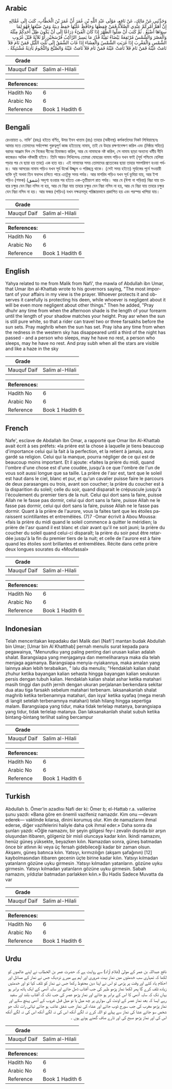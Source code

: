 ## Arabic


<div dir="rtl" lang="ar" style={{fontSize:'larger',backgroundColor:'#f8f9fa',padding:20}}>
وَحَدَّثَنِي عَنْ مَالِكٍ، عَنْ نَافِعٍ، مَوْلَى عَبْدِ اللَّهِ بْنِ عُمَرَ أَنَّ عُمَرَ بْنَ الْخَطَّابِ، كَتَبَ إِلَى عُمَّالِهِ إِنَّ أَهَمَّ أَمْرِكُمْ عِنْدِي الصَّلاَةُ فَمَنْ حَفِظَهَا وَحَافَظَ عَلَيْهَا حَفِظَ دِينَهُ وَمَنْ ضَيَّعَهَا فَهُوَ لِمَا سِوَاهَا أَضْيَعُ ‏.‏ ثُمَّ كَتَبَ أَنْ صَلُّوا الظُّهْرَ إِذَا كَانَ الْفَىْءُ ذِرَاعًا إِلَى أَنْ يَكُونَ ظِلُّ أَحَدِكُمْ مِثْلَهُ وَالْعَصْرَ وَالشَّمْسُ مُرْتَفِعَةٌ بَيْضَاءُ نَقِيَّةٌ قَدْرَ مَا يَسِيرُ الرَّاكِبُ فَرْسَخَيْنِ أَوْ ثَلاَثَةً قَبْلَ غُرُوبِ الشَّمْسِ وَالْمَغْرِبَ إِذَا غَرَبَتِ الشَّمْسُ وَالْعِشَاءَ إِذَا غَابَ الشَّفَقُ إِلَى ثُلُثِ اللَّيْلِ فَمَنْ نَامَ فَلاَ نَامَتْ عَيْنُهُ فَمَنْ نَامَ فَلاَ نَامَتْ عَيْنُهُ فَمَنْ نَامَ فَلاَ نَامَتْ عَيْنُهُ وَالصَّبْحَ وَالنُّجُومُ بَادِيَةٌ مُشْتَبِكَةٌ ‏.‏
</div>
<div style={{backgroundColor:'#f8f9fa',padding:20, marginBottom: 10}}><table> <thead> <tr> <th>Grade</th> <th></th> </tr> </thead> <tbody> <tr><td>Mauquf Daif</td><td>Salim al-Hilali</td></tr></tbody></table><table> <thead> <tr> <th>References:</th> <th></th> </tr> </thead> <tbody><tr><td>Hadith No</td><td>6</td></tr><tr><td>Arabic No</td><td>6</td></tr><tr><td>Reference</td><td>Book 1 Hadith 6</td></tr></tbody></table></div>

## Bengali


<div dir="ltr" lang="bn" style={{fontSize:'larger',backgroundColor:'#f8f9fa',padding:20}}>
রেওয়ায়ত ৬. নাফি’ (রহঃ) হইতে বর্ণিত, উমর ইবন খাত্তাব (রাঃ) তাহার (অধীনস্থ) কর্মকর্তাদের নিকট লিখিয়াছেনঃ আমার মতে তোমাদের সর্বাপেক্ষা গুরুত্বপূর্ণ কাজ হইতেছে নামায, তাই যে উহার রক্ষণাবেক্ষণ করিল এবং (নিষ্ঠার সহিত) বরাবর আঞ্জাম দিল সে নিজের দীনের হিফাজত করিল, আর যে নামাযকে নষ্ট করিল, সে নামায ছাড়া অন্যান্য ধর্মীয় দীনি কাজেরও অধিক নষ্টকারী হইবে। তিনি আরও লিখিলেনঃ তোমরা যোহরের নামায পড়িও যখন ফাই (সূর্য পশ্চিমে হেলিয়া পড়ার পর যে ছায়া হয় তাহা) এক হাত হয়। এই নামাযের সময় তোমাদের প্রত্যেকের ছায়া তাহার সমপরিমাণ হওয়া পর্যন্ত। আর আসরের নামায পড়িও যখন সূর্য উর্ধ্বে উজ্জ্বল ও পরিচ্ছন্ন থাকে। (সেই সময় হইতে) সূর্যাস্তের পূর্বে সওয়ারী ব্যক্তি দুই অথবা তিন ফরসখ চলিতে পারে এতটুকু সময় পর্যন্ত। আর মাগরিব পড়িও যখন সূর্য ডুবিয়া যায়, আর ইশা পড়িও (শফক) (شفق) অদৃশ্য হওয়ার পর হইতে এক-তৃতীয়াংশ রাত পর্যন্ত। আর যে (ঈশা না পড়িয়া) নিদ্রা যায় তাহার চক্ষুর যেন নিদ্রা নসিব না হয়, আর যে নিদ্রা যায় তাহার চক্ষুর যেন নিদ্রা নসিব না হয়, আর যে নিদ্রা যায় তাহার চক্ষুর যেন নিদ্রা নসিব না হয়। আর ফজর (পড়িও) যখন নক্ষত্রসমূহ পরিষ্কারভাবে প্রকাশিত হয় এবং পরস্পর খাপিয়া যায়।
</div>
<div style={{backgroundColor:'#f8f9fa',padding:20, marginBottom: 10}}><table> <thead> <tr> <th>Grade</th> <th></th> </tr> </thead> <tbody> <tr><td>Mauquf Daif</td><td>Salim al-Hilali</td></tr></tbody></table><table> <thead> <tr> <th>References:</th> <th></th> </tr> </thead> <tbody><tr><td>Hadith No</td><td>6</td></tr><tr><td>Arabic No</td><td>6</td></tr><tr><td>Reference</td><td>Book 1 Hadith 6</td></tr></tbody></table></div>

## English


<div dir="ltr" lang="en" style={{fontSize:'larger',backgroundColor:'#f8f9fa',padding:20}}>
Yahya related to me from Malik from Nafi', the mawla of Abdullah ibn Umar, that Umar ibn al-Khattab wrote to his governors saying, "The most important of your affairs in my view is the prayer. Whoever protects it and observes it carefully is protecting his deen, while whoever is negligent about it will be even more negligent about other things." Then he added, "Pray dhuhr any time from when the afternoon shade is the length of your forearm until the length of your shadow matches your height. Pray asr when the sun is still pure white, so that a rider can travel two or three farsakhs before the sun sets. Pray maghrib when the sun has set. Pray isha any time from when the redness in the western sky has disappeared until a third of the night has passed - and a person who sleeps, may he have no rest, a person who sleeps, may he have no rest. And pray subh when all the stars are visible and like a haze in the sky
</div>
<div style={{backgroundColor:'#f8f9fa',padding:20, marginBottom: 10}}><table> <thead> <tr> <th>Grade</th> <th></th> </tr> </thead> <tbody> <tr><td>Mauquf Daif</td><td>Salim al-Hilali</td></tr></tbody></table><table> <thead> <tr> <th>References:</th> <th></th> </tr> </thead> <tbody><tr><td>Hadith No</td><td>6</td></tr><tr><td>Arabic No</td><td>6</td></tr><tr><td>Reference</td><td>Book 1 Hadith 6</td></tr></tbody></table></div>

## French


<div dir="ltr" lang="fr" style={{fontSize:'larger',backgroundColor:'#f8f9fa',padding:20}}>
Nafe', esclave de Abdallah Ibn Omar, a rapporté que Omar Ibn Al-Khattab avait écrit à ses préfets: «la prière est la chose à laquelle je tiens beaucoup d'importance celui qui la fait à la perfection, et la retient à jamais, aura gardé sa religion. Celui qui la manque, pourra négliger de ce qui est de beaucoup moins important. Et il ajoute: «faites la prière du midi, quand l'ombre d'une chose est d'une coudée, jusqu'à ce que l'ombre de l'un de vous soit aussi longue que sa taille. La prière de l'asr est, tant que le soleil est haut dans le ciel, blanc et pur, et qu'un cavalier puisse faire le parcours de deux parasanges ou trois, avant son coucher; la prière du coucher est à la disparition du soleil; celle du soir, quand disparait le crépuscule jusqu'à l'écoulement du premier tiers de la nuit. Celui qui dort sans la faire, puisse Allah ne le fasse pas dormir, celui qui dort sans la faire, puisse Allah ne le fasse pas dormir, celui qui dort sans la faire, puisse Allah ne le fasse pas dormir. Quant à la prière de l'aurore, vous la faites tant que les étoiles paraissent scintillantes et entremêlées. (7)7 -Omar écrivit à Abou Moussa: «fais la prière du midi quand le soleil commence à quitter le méridien; la prière de l'asr quand il est blanc et clair avant qu'il ne soit jauni; la prière du coucher du soleil quand celui-ci disparaît; la prière du soir peut être retardée jusqu'à la fin du premier tiers de la nuit; et celle de l'aurore est à faire quand les étoiles sont brillantes et entremêlées. Récite dans cette prière deux longues sourates du «Moufassal»
</div>
<div style={{backgroundColor:'#f8f9fa',padding:20, marginBottom: 10}}><table> <thead> <tr> <th>Grade</th> <th></th> </tr> </thead> <tbody> <tr><td>Mauquf Daif</td><td>Salim al-Hilali</td></tr></tbody></table><table> <thead> <tr> <th>References:</th> <th></th> </tr> </thead> <tbody><tr><td>Hadith No</td><td>6</td></tr><tr><td>Arabic No</td><td>6</td></tr><tr><td>Reference</td><td>Book 1 Hadith 6</td></tr></tbody></table></div>

## Indonesian


<div dir="ltr" lang="id" style={{fontSize:'larger',backgroundColor:'#f8f9fa',padding:20}}>
Telah menceritakan kepadaku dari Malik dari [Nafi'] mantan budak Abdullah bin Umar; [Umar bin Al Khatthab] pernah menulis surat kepada para pegawainya, "Menurutku yang paling penting dari urusan kalian adalah shalat. Barangsiapa yang menjaganya dan memeliharanya maka dia telah menjaga agamanya. Barangsiapa menyia-nyiakannya, maka amalan yang lainnya akan lebih terabaikan, " lalu dia menulis; "Hendaklah kalian shalat zhuhur ketika bayangan kalian sehasta hingga bayangan kalian seukuran persis dengan tubuh kalian. Hendaklah kalian shalat ashar ketika matahari masih tinggi dan putih jernih dengan ukuran perjalanan berkendara sekitar dua atau tiga farsakh sebelum matahari terbenam. laksanakanlah shalat maghrib ketika terbenamnya matahari, dan isya' ketika syafaq (mega merah di langit setelah terbenamnya matahari) telah hilang hingga sepertiga malam. Barangsiapa yang tidur, maka tidak terlelap matanya, barangsiapa yang tidur, tidak terlelap matanya. Dan laksanakanlah shalat subuh ketika bintang-bintang terlihat saling bercampur
</div>
<div style={{backgroundColor:'#f8f9fa',padding:20, marginBottom: 10}}><table> <thead> <tr> <th>Grade</th> <th></th> </tr> </thead> <tbody> <tr><td>Mauquf Daif</td><td>Salim al-Hilali</td></tr></tbody></table><table> <thead> <tr> <th>References:</th> <th></th> </tr> </thead> <tbody><tr><td>Hadith No</td><td>6</td></tr><tr><td>Arabic No</td><td>6</td></tr><tr><td>Reference</td><td>Book 1 Hadith 6</td></tr></tbody></table></div>

## Turkish


<div dir="ltr" lang="tr" style={{fontSize:'larger',backgroundColor:'#f8f9fa',padding:20}}>
Abdullah b. Ömer'in azadlısı Nafi der ki: Ömer b; el-Hattab r.a. valilerine şunu yazdı: «Bana göre en önemli vazifeniz namazdır. Kim onu —devam ederek— vaktinde kılarsa, dinini korumuş olur. Kim de namazlarını ihmal ederse, diğer vazifelerini haliyle daha çok ihmal eder.» Daha sonra da şunları yazdı: «Öğle namazını, bir şeyin gölgesi fey-i zevalin dışında bir arşın oluşundan itibaren, gölgeniz bir misli oluncaya kadar kılın. İkindi namazını, henüz güneş yüksekte, beyazken kılın. Namazdan sonra, güneş batmadan önce bir atlının iki veya üç fersah gidebileceği kadar bir zaman olsun. Akşamı, güneş batınca kılın. Yatsıyı, kırmızılığın (akşam şafağının) [12] kaybolmasından itibaren gecenin üçte birine kadar kılın. Yatsıyı kılmadan yatanların gözüne uyku girmesin .Yatsıyı kılmadan yatanların. gözüne uyku girmesin. Yatsıyı kılmadan yatanların gözüne uyku girmesin. Sabah namazını, yıldızlar batmadan parlakken kılın.» Bu Hadis Sadece Muvatta da var
</div>
<div style={{backgroundColor:'#f8f9fa',padding:20, marginBottom: 10}}><table> <thead> <tr> <th>Grade</th> <th></th> </tr> </thead> <tbody> <tr><td>Mauquf Daif</td><td>Salim al-Hilali</td></tr></tbody></table><table> <thead> <tr> <th>References:</th> <th></th> </tr> </thead> <tbody><tr><td>Hadith No</td><td>6</td></tr><tr><td>Arabic No</td><td>6</td></tr><tr><td>Reference</td><td>Book 1 Hadith 6</td></tr></tbody></table></div>

## Urdu


<div dir="rtl" lang="ur" style={{fontSize:'larger',backgroundColor:'#f8f9fa',padding:20}}>
نافع عبداللہ بن عمر کے مولیٰ (غلام آزاد) سے روایت ہے کہ حضرت عمر بن الخطاب نے اپنے عالموں کو لکھا کہ تمہاری سب خدمتوں میں نماز بہت ضروری اور اہم ہے میرے نزدیک جس نے نماز کے مسائل اور احکام یاد کئے اور وقت پر پڑھی تو اس نے اپنا دین محفوظ رکھا جس نے نماز کو تلف کیا تو اور خدمتیں زیادہ تلف کرے گا پھر لکھا نماز پڑھو ظہر کی جب آفتاب ڈھل جائے اور سایہ آدمی کے ایک ہاتھ برابر ہو یہاں تک کہ سایہ آدمی کا اس کے برابر ہو جائے اور نماز پڑھو عصر کی جب تک کہ آفتاب بلند اور سفید رہے ایسا کہ بعد نماز عصر کے اونٹ کی سواری پر چھ میل یا نو میل قبل غروب کے آدمی پہنچ سکے اور نماز پڑھو مغرب کی جب سورج ڈوب جائے اور عشاء کی نماز جب شفق غائب ہو جائے تہائی رات تک جو شخص سو جائے عشا کی نماز سے پہلے تو اللہ کرے نہ لگے آنکھ اس کی نہ لگے آنکھ اس کی نہ لگے آنکھ اس کی اور نماز پڑھو صبح کی اور تارے صاف گھنے ہوئے ہوں ۔
</div>
<div style={{backgroundColor:'#f8f9fa',padding:20, marginBottom: 10}}><table> <thead> <tr> <th>Grade</th> <th></th> </tr> </thead> <tbody> <tr><td>Mauquf Daif</td><td>Salim al-Hilali</td></tr></tbody></table><table> <thead> <tr> <th>References:</th> <th></th> </tr> </thead> <tbody><tr><td>Hadith No</td><td>6</td></tr><tr><td>Arabic No</td><td>6</td></tr><tr><td>Reference</td><td>Book 1 Hadith 6</td></tr></tbody></table></div>